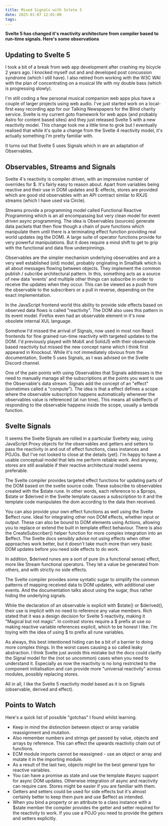 ```yaml
---
title: Mixed Signals with Svlete 5
date: 2025-01-07 12:01:00
tags:
---
```


**Svelte 5 has changed it's reactivity architecture from compiler based to run-time signals. Here's some observations**

## Updating to Svelte 5

I took a bit of a break from web app development after crashing my bicycle 2 years ago. I knocked myself out and and developed post concussion syndrome (which I still have). I also retired from working with the W3C WAI with the plan of concentrating on a musical life with my double bass (which is progressing slowly).

I'm still coding a few personal musical companion web apps plus have a couple of larger projects using web audio. I've just started work on a local-first easy recording app for our Talking Newspapers for the Blind charity service. Svelte is my current goto framework for web apps (and probably Astro for content based sites) and they just released Svelte 5 with a new reactivity model. This change took me a little time to grok but I eventually realised that while it's quite a change from the Svelte 4 reactivity model, it's actually something I'm pretty familiar with.

It turns out that Svelte 5 uses Signals which in are an adaptation of Observables.

## Observables, Streams and Signals

Svelte 4's reactivity is compiler driven, with an impressive number of overrides for $. It's fairly easy to reason about. Apart from variables being reactive and their use in DOM updates and $: effects, stores are provided which are good old observables with an API contract similar to RXJS streams (which I have used via Circle).

Streams provide a programming model called Functional Reactive Programming which is an all encompassing but very clean model for event driven async programming. The idea is Observables (sources) generate data packets that then flow though a chain of pure functions which manipulate them until there is a terminating effect function providing real world updates (eg the DOM). A large suite of operator functions provide for very powerful manipulations. But it does require a mind shift to get to grip with the functional and data flow underpinnings.

Observables are the simpler mechanism underlying observables and are a very well established (old) model, probably originating in Smalltalk which is all about messages flowing between objects. They implement the common publish / subcribe architectural pattern. In this, something acts as a source of new data 'events' and multiple other things can subscribe in order to receive the updates when they occur. This can be viewed as a push from the observable to the subscribers or a pull in reverse, depending on the exact implementation.

In the JavaScript frontend world this ability to provide side effects based on observed data flows is called "reactivity". The DOM also uses this pattern in its event model. Firefox even had an observable element in it's now obsolete internal XUL language.

Somehow I'd missed the arrival of Signals, now used in most non React frontends for fine grained run-time reactivity with targeted updates to the DOM. I'd previously played with MobX and SolidJS with their observable based reactivity but missed the new concept name which I think first appeared in Knockout. While it's not immediately obvious from the documentation, Svelte 5 uses Signals, as I was advised on the Svelte Discord channel.

One of the pain points with using Observables that Signals addresses is the need to manually manage all the subscriptions at the points you want to use the Observable's data stream. Signals add the concept of an "effect" (sometimes called a "compute"). The idea is that a effect defines a scope where the observable subscription happens automatically whenever the observables value is referenced (at run time). This means all sideffects of responding to the observable happens inside the scope, usually a lambda function.

## Svelte Signals

It seems the Svelte Signals are rolled in a particular Sveltety way, using JavaScript Proxy objects for the observables and getters and setters to pass the reactivity in and out of effect functions, class instances and POJOs. But I've not looked to close at the details (yet}. I'm happy to have a usable conceptual model that lets me perform reliable work. And anyway, stores are still available if their reactive architectural model seems preferable.

The Svelte compiler provides targeted effect functions for updating parts of the DOM based on the svelte source code. These subscribe to observables created with the $state rune. In other words, each reference to a $props, $state or $derived in the Svelte template causes a subscription to it and the template code manipulates the dom according to the data then received.

You can also provide your own effect functions as well using the Svelte $effect rune. Ideal for integrating other non DOM effects, whether input or output. These can also be bound to DOM elements using Actions, allowing you to replace or extend the built in template effect behaviour. There is also the CreateSubscriber() helper function for more complex integration into an $effect. The Svelte docs sensibly advise not using effects when other approaches work better, but it doesn't take much more than very basic DOM updates before you need side effects to do work.

In addition, $derived runes are a sort of pure (in a functional sense) effect, more like Stream functional operators. They let a value be generated from others, and with strictly no side effects.

The Svelte compiler provides some syntatic sugar to simplify the common patterns of mapping received data to DOM updates, with additional user events. And the documentation talks about using the sugar, thus rather hiding the underlying signals.

While the declaration of an observable is explicit with $state() or $derived(), their use is implicit with no need to reference any value members. Rich stated that it was a design decision for Svelte 5 reactivity, making it "Magical but not magic". In contrast stores require a $ prefix at use so making reactive variable references explicit, which to be honest I like. I'm toying with the idea of using $ to prefix all rune variables.

As always, this best intentioned hiding can be a bit of a barrier to doing more complex things. In the worst cases causing a so called leaky abstraction. I think Svelte just avoids this mistake but the docs could clarify the Signal model for the (not so uncommon) cases when you need to understand it. Especially as now the reactivity is no long restricted to the component initialisation and can provide more "universal reactivity" across modules, possibly replacing stores.

All in all, I like the Svelte 5 reactivity model based as it is on Signals (observable, derived and effect).

## Points to Watch

Here's a quick list of possible "gotchas" I found whilst learning.

- Keep in mind the distinction between object or array variable reassignment and mutation.
- Also remember numbers and strings get passed by value, objects and arrays by reference. This can effect the upwards reactivity chain out of functions.
- ECM module imports cannot be reassigned - use an object or array and mutate it in the importing module.
- As a result of the last two, objects might be the best general type for reactive variables.
- You can have a promise as state and use the template #async support for async DOM updates. Otherwise integration of async and reactivity can require care. Stores might be easier if you are familiar with them.
- Getters and setters could be used for side effects but it's almost certainly better to keep them pure and use $effect as intended.
- When you bind a property or an attribute to a class instance with a $state member the compiler provides the getter and setter required for the reactivity to work. If you use a POJO you need to provide the getters and setters explicitly.
